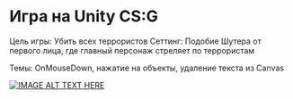 # Игра на Unity CS:G

Цель игры: Убить всех террористов
Сеттинг: Подобие Шутера от первого лица, где главный персонаж стреляет по террористам

Темы: OnMouseDown, нажатие на объекты, удаление текста из Canvas

[![IMAGE ALT TEXT HERE](https://img.youtu.be/nHYqPCdcfRY/0.jpg)](https://www.youtu.be/nHYqPCdcfRY)
